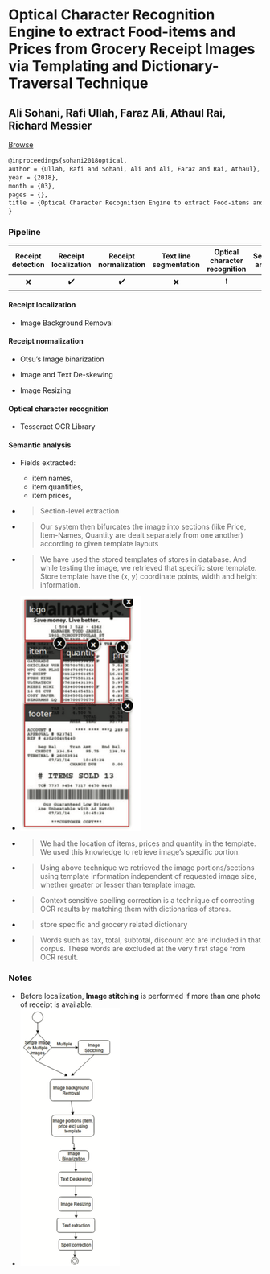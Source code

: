 # Optical Character Recognition Engine to extract Food-items and Prices from Grocery Receipt Images via Templating and Dictionary-Traversal Technique

## Ali Sohani, Rafi Ullah, Faraz Ali, Athaul Rai,  Richard Messier

[Browse](http://kjcis.pafkiet.edu.pk/Doc/Vol2Issue1/Optical%20Character%20Recognition%20Engine%20to%20extract%20Food-items%20and%20Prices.pdf)

```latex
@inproceedings{sohani2018optical,
author = {Ullah, Rafi and Sohani, Ali and Ali, Faraz and Rai, Athaul},
year = {2018},
month = {03},
pages = {},
title = {Optical Character Recognition Engine to extract Food-items and Prices from Grocery Receipt Images via Templating and Dictionary-Traversal Technique}
}
```

### Pipeline

| Receipt detection | Receipt localization | Receipt normalization | Text line segmentation | Optical character recognition | Semantic analysis |
|:-----------------:|:--------------------:|:---------------------:|:----------------------:|:-----------------------------:|:-----------------:|
| ❌                 | ✔️                   | ✔️                    | ❌                      | ❗                             | ✔️                |

#### Receipt localization

* Image Background Removal

#### Receipt normalization

* Otsu’s Image binarization

* Image and Text De-skewing

* Image Resizing

#### Optical character recognition

- Tesseract OCR Library

#### Semantic analysis

- Fields extracted:

  - item names,
  - item quantities,
  - item prices,

- > Section-level extraction

- > Our system then bifurcates the image into sections (like Price, Item-Names, Quantity are dealt separately from one another) according to given template layouts

- > We have used the stored templates of stores in database.
  >  And while testing the image, we retrieved that specific store template. Store template have the (x, y) coordinate points, width and height information.

- <img src="images/sohani2018optical/image-20200215141726973.png" alt="image-20200215141726973" style="zoom:50%;" />

- > We had the location of items, prices and quantity in the template. We used this knowledge to retrieve image’s specific portion.

- > Using above technique we retrieved the image portions/sections using template information independent of requested image size, whether greater or lesser than template image.

- > Context sensitive spelling correction is a technique of correcting OCR results by matching them with dictionaries of stores.

- > store specific and grocery related dictionary

- > Words such as tax, total, subtotal, discount etc are included in that corpus. These words are excluded at the very first stage from OCR result.

### Notes

* Before localization, **Image stitching** is performed if more than one photo of receipt is available.
* <img src="images/sohani2018optical/image-20200215141940638.png" alt="image-20200215141940638" style="zoom:50%;" />
